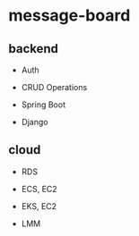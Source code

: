 # message-board

## backend

- Auth

- CRUD Operations

- Spring Boot

- Django

## cloud

- RDS

- ECS, EC2

- EKS, EC2

- LMM
